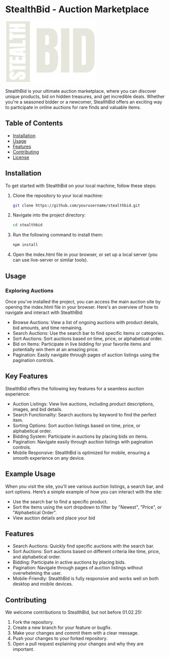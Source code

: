 # StealthBid - Auction Marketplace

![StealthBid Logo](public/BrightLogo.png)

StealthBid is your ultimate auction marketplace, where you can discover unique products, bid on hidden treasures, and get incredible deals. 
Whether you're a seasoned bidder or a newcomer, StealthBid offers an exciting way to participate in online auctions for rare finds and valuable items.

## Table of Contents

- [Installation](#installation)
- [Usage](#usage)
- [Features](#features)
- [Contributing](#contributing)
- [License](#license)

## Installation



To get started with StealthBid on your local machine, follow these steps:

1. Clone the repository to your local machine:
   ```bash
   git clone https://github.com/yourusername/stealthbid.git
   
2. Navigate into the project directory:
   ```bash
   cd stealthbid
   
3. Run the following command to install them:
   ```bash
   npm install
   
4. Open the index.html file in your browser, or set up a local server (you can use live-server or similar tools).

## Usage
### Exploring Auctions
Once you've installed the project, you can access the main auction site by opening the index.html file in your browser. Here's an overview of how to navigate and interact with StealthBid:

- Browse Auctions: View a list of ongoing auctions with product details, bid amounts, and time remaining.
- Search Auctions: Use the search bar to find specific items or categories.
- Sort Auctions: Sort auctions based on time, price, or alphabetical order.
- Bid on Items: Participate in live bidding for your favorite items and potentially win them at an amazing price.
- Pagination: Easily navigate through pages of auction listings using the pagination controls.

## Key Features
StealthBid offers the following key features for a seamless auction experience:
- Auction Listings: View live auctions, including product descriptions, images, and bid details.
- Search Functionality: Search auctions by keyword to find the perfect item.
- Sorting Options: Sort auction listings based on time, price, or alphabetical order.
- Bidding System: Participate in auctions by placing bids on items.
- Pagination: Navigate easily through auction listings with pagination controls.
- Mobile Responsive: StealthBid is optimized for mobile, ensuring a smooth experience on any device.

## Example Usage
When you visit the site, you'll see various auction listings, a search bar, and sort options. Here’s a simple example of how you can interact with the site:

- Use the search bar to find a specific product.
- Sort the items using the sort dropdown to filter by "Newest", "Price", or "Alphabetical Order".
- View auction details and place your bid

## Features
- Search Auctions: Quickly find specific auctions with the search bar.
- Sort Auctions: Sort auctions based on different criteria like time, price, and alphabetical order.
- Bidding: Participate in active auctions by placing bids.
- Pagination: Navigate through pages of auction listings without overwhelming the user.
- Mobile-Friendly: StealthBid is fully responsive and works well on both desktop and mobile devices.

## Contributing
We welcome contributions to StealthBid, but not before 01.02.25! 
1. Fork the repository.
2. Create a new branch for your feature or bugfix.
3. Make your changes and commit them with a clear message.
4. Push your changes to your forked repository.
5. Open a pull request explaining your changes and why they are important.

